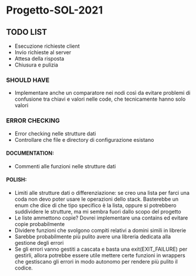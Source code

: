 # Progetto-SOL-2021

## TODO LIST

- Esecuzione richieste client
- Invio richieste al server
- Attesa della risposta
- Chiusura e pulizia

### SHOULD HAVE

- Implementare anche un comparatore nei nodi così da evitare problemi di confusione tra chiavi e valori
  nelle code, che tecnicamente hanno solo valori

### ERROR CHECKING
- Error checking nelle strutture dati
- Controllare che file e directory di configurazione esistano

#### DOCUMENTATION:
- Commenti alle funzioni nelle strutture dati

#### POLISH:
- Limiti alle strutture dati o differenziazione: se creo una lista per farci una coda non devo   poter
  usare le operazioni dello stack. Basterebbe un enum che dice di che tipo specifico è la lista, oppure
  si potrebbero suddividere le strutture, ma mi sembra fuori dallo scopo del progetto
- Le liste ammettono copie? Dovrei implementare una contains ed evitare copie probabilmente
- Dividere funzioni che svolgono compiti relativi a domini simili in librerie
- Sarebbe probabilmente più pulito avere una libreria dedicata alla gestione degli errori
- Se gli errori vanno gestiti a cascata e basta una exit(EXIT_FAILURE) per gestirli, allora potrebbe 
  essere utile mettere certe funzioni in wrappers che gestiscano gli errori in modo autonomo per rendere
  più pulito il codice.